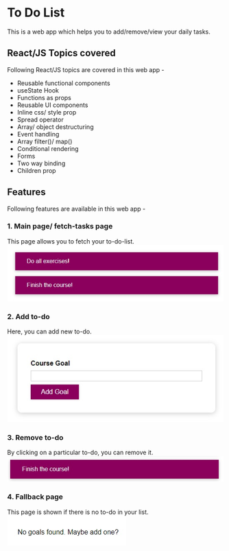 # To Do List

This is a web app which helps you to add/remove/view your daily tasks.

## React/JS Topics covered

Following React/JS topics are covered in this web app - 

- Reusable functional components
- useState Hook
- Functions as props
- Reusable UI components
- Inline css/ style prop
- Spread operator
- Array/ object destructuring
- Event handling
- Array filter()/ map()
- Conditional rendering
- Forms
- Two way binding
- Children prop

## Features
Following features are available in this web app - 

### 1. Main page/ fetch-tasks page
This page allows you to fetch your to-do-list.
<br>
![Main page/ fetch tasks page](./photos-for-readme/main-page.jpg)

### 2. Add to-do
Here, you can add new to-do.
<br>
![Add new to-do form](./photos-for-readme/add-to-do.jpg)

### 3. Remove to-do
By clicking on a particular to-do, you can remove it.
<br>
![Remove to-do](./photos-for-readme/remove-to-do.jpg)

### 4. Fallback page
This page is shown if there is no to-do in your list.
<br>
![Fallback page](./photos-for-readme/fallback.jpg)
